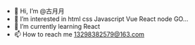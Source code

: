 - 👋 Hi, I’m @古月月
- 👀 I’m interested in html css Javascript Vue  React node GO...
- 🌱 I’m currently learning React
- 📫 How to reach me 13298382579@163.com

<!---
Lanmai934/Lanmai934 is a ✨ special ✨ repository because its `README.md` (this file) appears on your GitHub profile.
You can click the Preview link to take a look at your changes.
--->
